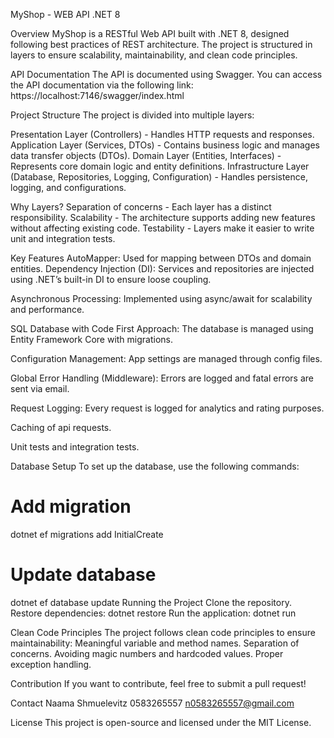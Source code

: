 MyShop - WEB API .NET 8

Overview
MyShop is a RESTful Web API built with .NET 8, designed following best practices of REST architecture. The project is structured in layers to ensure scalability, maintainability, and clean code principles.

API Documentation
The API is documented using Swagger. You can access the API documentation via the following link: 
https://localhost:7146/swagger/index.html

Project Structure
The project is divided into multiple layers:

Presentation Layer (Controllers) - Handles HTTP requests and responses.
Application Layer (Services, DTOs) - Contains business logic and manages data transfer objects (DTOs).
Domain Layer (Entities, Interfaces) - Represents core domain logic and entity definitions.
Infrastructure Layer (Database, Repositories, Logging, Configuration) - Handles persistence, logging, and configurations.

Why Layers?
Separation of concerns - Each layer has a distinct responsibility.
Scalability - The architecture supports adding new features without affecting existing code.
Testability - Layers make it easier to write unit and integration tests.

Key Features
AutoMapper: Used for mapping between DTOs and domain entities.
Dependency Injection (DI): Services and repositories are injected using .NET’s built-in DI to ensure loose coupling.

Asynchronous Processing: Implemented using async/await for scalability and performance.

SQL Database with Code First Approach: The database is managed using Entity Framework Core with migrations.

Configuration Management: App settings are managed through config files.

Global Error Handling (Middleware): Errors are logged and fatal errors are sent via email.

Request Logging: Every request is logged for analytics and rating purposes.

Caching of api requests.

Unit tests and integration tests. 

Database Setup
To set up the database, use the following commands:

# Add migration
dotnet ef migrations add InitialCreate

# Update database
dotnet ef database update
Running the Project
Clone the repository.
Restore dependencies:
dotnet restore
Run the application:
dotnet run

Clean Code Principles
The project follows clean code principles to ensure maintainability:
Meaningful variable and method names.
Separation of concerns.
Avoiding magic numbers and hardcoded values.
Proper exception handling.

Contribution
If you want to contribute, feel free to submit a pull request!

Contact
Naama Shmuelevitz
0583265557
n0583265557@gmail.com

License
This project is open-source and licensed under the MIT License.
